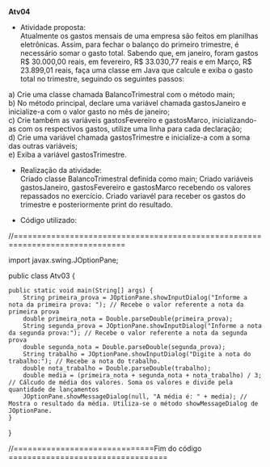 **Atv04**

- Atividade proposta:</br>
Atualmente os gastos mensais de uma empresa são feitos em planilhas eletrônicas. Assim, para fechar o balanço do primeiro trimestre, é necessário somar o gasto total. Sabendo que, em janeiro, foram gastos R$ 30.000,00 reais, em fevereiro, R$ 33.030,77 reais e em Março, R$ 23.899,01 reais, faça uma classe em Java que calcule e exiba o gasto total no trimestre, seguindo os seguintes passos:</br>

a) Crie uma classe chamada BalancoTrimestral com o método main;</br>
b) No método principal, declare uma variável chamada gastosJaneiro e inicialize-a com o valor gasto no mês de janeiro;</br>
c) Crie também as variáveis gastosFevereiro e gastosMarco, inicializando-as com os respectivos gastos, utilize uma linha para cada declaração;</br>
d) Crie uma variável chamada gastosTrimestre e inicialize-a com a soma das outras variáveis;</br>
e) Exiba a variável gastosTrimestre.</br>

- Realização da atividade:</br>
Criado classe BalancoTrimestral definida como main;
Criado variáveis gastosJaneiro, gastosFevereiro e gastosMarco recebendo os valores repassados no exercício.
Criado variavél para receber os gastos do trimestre e posteriormente print do resultado.


- Código utilizado:</br>

//==============================================================================</br>

import javax.swing.JOptionPane;

public class Atv03 {

    public static void main(String[] args) {
        String primeira_prova = JOptionPane.showInputDialog("Informe a nota da primeira prova: "); // Recebe o valor referente a nota da primeira prova
        double primeira_nota = Double.parseDouble(primeira_prova);
        String segunda_prova = JOptionPane.showInputDialog("Informe a nota da segunda prova:"); // Recebe o valor referente a nota da segunda prova
        double segunda_nota = Double.parseDouble(segunda_prova);
        String trabalho = JOptionPane.showInputDialog("Digite a nota do trabalho:"); // Recebe a nota do trabalho.
        double nota_trabalho = Double.parseDouble(trabalho);
        double media = (primeira_nota + segunda_nota + nota_trabalho) / 3; // Cálcudo de média dos valores. Soma os valores e divide pela quantidade de lançamentos
        JOptionPane.showMessageDialog(null, "A média é: " + media); // Mostra o resultado da média. Utiliza-se o método showMessageDialog de JOptionPane.
    }
}

//==============================Fim do código ==================================
